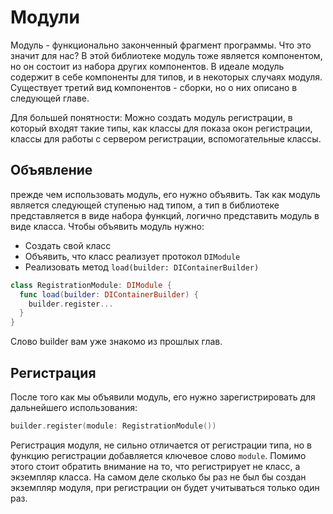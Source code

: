 # Модули
Модуль - функционально законченный фрагмент программы. Что это значит для нас? 
В этой библиотеке модуль тоже является компонентом, но он состоит из набора других компонентов. В идеале модуль содержит в себе компоненты для типов, и в некоторых случаях модуля.
Существует третий вид компонентов - сборки, но о них описано в следующей главе.

Для большей понятности:
Можно создать модуль регистрации, в который входят такие типы, как классы для показа окон регистрации, классы для работы с сервером регистрации, вспомогательные классы.

## Объявление
прежде чем использовать модуль, его нужно объявить. Так как модуль является следующей ступенью над типом, а тип в библиотеке представляется в виде набора функций, логично представить модуль в виде класса. Чтобы объявить модуль нужно:
* Создать свой класс
* Объявить, что класс реализует протокол `DIModule`
* Реализовать метод `load(builder: DIContainerBuilder)`

```Swift
class RegistrationModule: DIModule {
  func load(builder: DIContainerBuilder) {
    builder.register...
  }
}
```
Слово builder вам уже знакомо из прошлых глав.

## Регистрация
После того как мы объявили модуль, его нужно зарегистрировать для дальнейшего использования:
```Swift
builder.register(module: RegistrationModule())
```
Регистрация модуля, не сильно отличается от регистрации типа, но в функцию регистрации добавляется ключевое слово `module`. Помимо этого стоит обратить внимание на то, что регистрирует не класс, а экземпляр класса. На самом деле сколько бы раз не был бы создан экземпляр модуля, при регистрации он будет учитываться только один раз.
